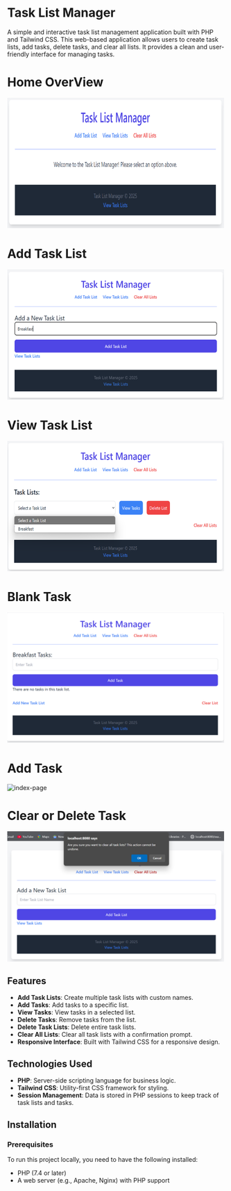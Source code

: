 # Task List Manager

A simple and interactive task list management application built with PHP and Tailwind CSS. This web-based application allows users to create task lists, add tasks, delete tasks, and clear all lists. It provides a clean and user-friendly interface for managing tasks.

# Home OverView
<img src="index.png" alt="index-page" width="500" height="300">


# Add Task List
<img src="add_task_list.png" alt="index-page" width="500" height="300">

# View Task List
<img src="view-task-list.png" alt="index-page" width="500" height="300">

# Blank Task
<img src="blanck-task.png" alt="index-page" width="500" height="300">

# Add Task
<img src="images/add-task.png" alt="index-page" width="500" height="300">

# Clear or Delete Task
<img src="clear-all-lists.png" alt="index-page" width="500" height="300">

## Features

- **Add Task Lists**: Create multiple task lists with custom names.
- **Add Tasks**: Add tasks to a specific list.
- **View Tasks**: View tasks in a selected list.
- **Delete Tasks**: Remove tasks from the list.
- **Delete Task Lists**: Delete entire task lists.
- **Clear All Lists**: Clear all task lists with a confirmation prompt.
- **Responsive Interface**: Built with Tailwind CSS for a responsive design.

## Technologies Used

- **PHP**: Server-side scripting language for business logic.
- **Tailwind CSS**: Utility-first CSS framework for styling.
- **Session Management**: Data is stored in PHP sessions to keep track of task lists and tasks.

## Installation

### Prerequisites

To run this project locally, you need to have the following installed:

- PHP (7.4 or later)
- A web server (e.g., Apache, Nginx) with PHP support
